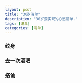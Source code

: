 ```yaml
---
layout: post
title: "30岁清单"
description: "30岁要实现的心愿清单."
tags: [清单]
categories: [清单]
---
```


### 纹身

### 去一次酒吧

### 搭讪


